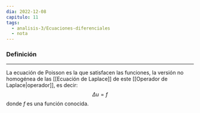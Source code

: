 ```yaml
---
dia: 2022-12-08
capitulo: 11
tags:
  - analisis-3/Ecuaciones-diferenciales
  - nota
---
```

### Definición
---
La ecuación de Poisson es la que satisfacen las funciones, la versión no homogénea de las [[Ecuación de Laplace]] de este [[Operador de Laplace|operador]], es decir: $$ \Delta u = f $$ donde $f$ es una función conocida.